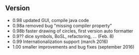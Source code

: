 ## Version 

- 0.98   updated GUI, compile java code 
- 0.98a  removed bug "missing compiler property"
- 0.98b  faster drawing of circles, first version auto formatter
- 0.9?? dice symbols, BoSL, refactoring, ... (Feb. 8)
- 0.99 Internationalization support (march 2016)
- 1.00 smaller improvements and bug fixes (september 2016)
